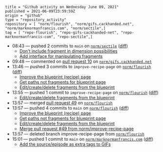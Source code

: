 ```
title = "Github activity on Wednesday June 09, 2021"
published = 2021-06-09T23:59:59Z
origin = "github"
type = "repository_activity"
repository = [ "norm/flourish", "norm/gifs.cackhanded.net", "norm/marknormanfrancis.com", "norm/sectile",]
tag = [ "repo-flourish", "repo-gifs-cackhanded-net", "repo-marknormanfrancis-com", "repo-sectile",]
```

* 08:43 — pushed 2 commits to `main` on [`norm/sectile`](https://github.com/norm/sectile) ([diff](https://github.com/norm/sectile/compare/f0caa5058d91daeba3fd274837fc28fa5e896598..615bbab65106e058e28990628929e0c10e7e3276))
  * [Don't include fragment in dimension possibilities](https://github.com/norm/sectile/commit/92b35119f3dd9d1b5f7d81245256c6135bb61186)
  * [Add interface for manipulating fragments](https://github.com/norm/sectile/commit/615bbab65106e058e28990628929e0c10e7e3276)
* 09:48 — commented on [pull request 10](https://github.com/norm/gifs.cackhanded.net/pull/10) on [`norm/gifs.cackhanded.net`](https://github.com/norm/gifs.cackhanded.net)
* 13:46 — pushed 3 commits to `improve-recipe-page` on [`norm/flourish`](https://github.com/norm/flourish) ([diff](https://github.com/norm/flourish/compare/13d7eed5b1a0121c07d18e0b9f2dadeaa208ee08..b7483be4d21549b83c0a534818ac2e455029d64d))
  * [Improve the blueprint (recipe) page](https://github.com/norm/flourish/commit/b9c983fd5084b83efc6cd65d5aa4cdf6d1d16a51)
  * [Get paths not fragments for blueprint page](https://github.com/norm/flourish/commit/6d74709903c711526ec7f2651334c5df136cccf9)
  * [Edit/create/delete fragments from the blueprint](https://github.com/norm/flourish/commit/b7483be4d21549b83c0a534818ac2e455029d64d)
* 13:55 — pushed 1 commit to `improve-recipe-page` on [`norm/flourish`](https://github.com/norm/flourish) ([diff](https://github.com/norm/flourish/compare/b7483be4d21549b83c0a534818ac2e455029d64d..72d248abe7fa38d542ff6dfd613f38df3aea52c2))
  * [Edit/create/delete fragments from the blueprint](https://github.com/norm/flourish/commit/72d248abe7fa38d542ff6dfd613f38df3aea52c2)
* 13:57 — merged [pull request 49](https://github.com/norm/flourish/pull/49) on [`norm/flourish`](https://github.com/norm/flourish)
* 13:57 — pushed 4 commits to `main` on [`norm/flourish`](https://github.com/norm/flourish) ([diff](https://github.com/norm/flourish/compare/f3dce86c5ab733f0bcfea83917b80e916b8c88ae..ae77081ba0a132e8910b79a589319994b0e22416))
  * [Improve the blueprint (recipe) page](https://github.com/norm/flourish/commit/b9c983fd5084b83efc6cd65d5aa4cdf6d1d16a51)
  * [Get paths not fragments for blueprint page](https://github.com/norm/flourish/commit/6d74709903c711526ec7f2651334c5df136cccf9)
  * [Edit/create/delete fragments from the blueprint](https://github.com/norm/flourish/commit/72d248abe7fa38d542ff6dfd613f38df3aea52c2)
  * [Merge pull request #49 from norm/improve-recipe-page](https://github.com/norm/flourish/commit/ae77081ba0a132e8910b79a589319994b0e22416)
* 13:57 — deleted branch improve-recipe-page from [`norm/flourish`](https://github.com/norm/flourish)
* 15:01 — pushed 1 commit to `main` on [`norm/marknormanfrancis.com`](https://github.com/norm/marknormanfrancis.com) ([diff](https://github.com/norm/marknormanfrancis.com/compare/c298ee44a20b742769543be1513435c942d2b3bc..6cb9c52a0159f394cc89238f1d4248a37b3f713b))
  * [Add the source/episode as extra tags to GIFs](https://github.com/norm/marknormanfrancis.com/commit/6cb9c52a0159f394cc89238f1d4248a37b3f713b)
